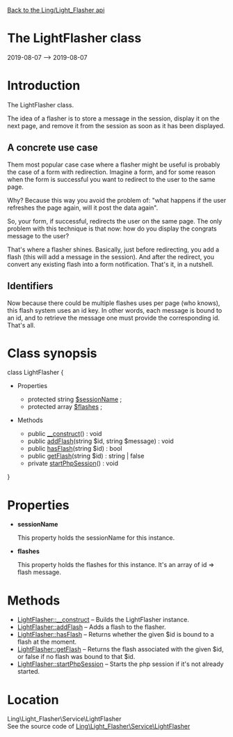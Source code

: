 [Back to the Ling/Light_Flasher api](https://github.com/lingtalfi/Light_Flasher/blob/master/doc/api/Ling/Light_Flasher.md)



The LightFlasher class
================
2019-08-07 --> 2019-08-07






Introduction
============

The LightFlasher class.

The idea of a flasher is to store a message in the session, display it on the next page, and remove it from the session
as soon as it has been displayed.


A concrete use case
---------
Them most popular case case where a flasher might be useful is probably the case of a form with redirection.
Imagine a form, and for some reason when the form is successful you want to redirect to the user to the same page.

Why? Because this way you avoid the problem of: "what happens if the user refreshes the page again, will it post the data again".

So, your form, if successful, redirects the user on the same page.
The only problem with this technique is that now: how do you display the congrats message to the user?

That's where a flasher shines.
Basically, just before redirecting, you add a flash (this will add a message in the session).
And after the redirect, you convert any existing flash into a form notification.
That's it, in a nutshell.


Identifiers
-------
Now because there could be multiple flashes uses per page (who knows), this flash system uses an id key.
In other words, each message is bound to an id, and to retrieve the message one must provide the corresponding id.
That's all.



Class synopsis
==============


class <span class="pl-k">LightFlasher</span>  {

- Properties
    - protected string [$sessionName](#property-sessionName) ;
    - protected array [$flashes](#property-flashes) ;

- Methods
    - public [__construct](https://github.com/lingtalfi/Light_Flasher/blob/master/doc/api/Ling/Light_Flasher/Service/LightFlasher/__construct.md)() : void
    - public [addFlash](https://github.com/lingtalfi/Light_Flasher/blob/master/doc/api/Ling/Light_Flasher/Service/LightFlasher/addFlash.md)(string $id, string $message) : void
    - public [hasFlash](https://github.com/lingtalfi/Light_Flasher/blob/master/doc/api/Ling/Light_Flasher/Service/LightFlasher/hasFlash.md)(string $id) : bool
    - public [getFlash](https://github.com/lingtalfi/Light_Flasher/blob/master/doc/api/Ling/Light_Flasher/Service/LightFlasher/getFlash.md)(string $id) : string | false
    - private [startPhpSession](https://github.com/lingtalfi/Light_Flasher/blob/master/doc/api/Ling/Light_Flasher/Service/LightFlasher/startPhpSession.md)() : void

}




Properties
=============

- <span id="property-sessionName"><b>sessionName</b></span>

    This property holds the sessionName for this instance.
    
    

- <span id="property-flashes"><b>flashes</b></span>

    This property holds the flashes for this instance.
    It's an array of id => flash message.
    
    



Methods
==============

- [LightFlasher::__construct](https://github.com/lingtalfi/Light_Flasher/blob/master/doc/api/Ling/Light_Flasher/Service/LightFlasher/__construct.md) &ndash; Builds the LightFlasher instance.
- [LightFlasher::addFlash](https://github.com/lingtalfi/Light_Flasher/blob/master/doc/api/Ling/Light_Flasher/Service/LightFlasher/addFlash.md) &ndash; Adds a flash to the flasher.
- [LightFlasher::hasFlash](https://github.com/lingtalfi/Light_Flasher/blob/master/doc/api/Ling/Light_Flasher/Service/LightFlasher/hasFlash.md) &ndash; Returns whether the given $id is bound to a flash at the moment.
- [LightFlasher::getFlash](https://github.com/lingtalfi/Light_Flasher/blob/master/doc/api/Ling/Light_Flasher/Service/LightFlasher/getFlash.md) &ndash; Returns the flash associated with the given $id, or false if no flash was bound to that $id.
- [LightFlasher::startPhpSession](https://github.com/lingtalfi/Light_Flasher/blob/master/doc/api/Ling/Light_Flasher/Service/LightFlasher/startPhpSession.md) &ndash; Starts the php session if it's not already started.





Location
=============
Ling\Light_Flasher\Service\LightFlasher<br>
See the source code of [Ling\Light_Flasher\Service\LightFlasher](https://github.com/lingtalfi/Light_Flasher/blob/master/Service/LightFlasher.php)



